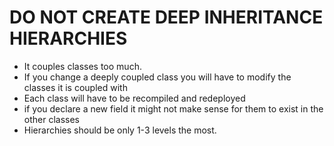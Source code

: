 # DO NOT CREATE DEEP INHERITANCE HIERARCHIES

* It couples classes too much.
* If you change a deeply coupled class you will have to modify the classes it is coupled with
* Each class will have to be recompiled and redeployed
* if you declare a new field it might not make sense for them to exist in the other classes
* Hierarchies should be only 1-3 levels the most.

